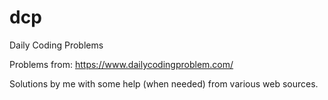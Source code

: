 # dcp
Daily Coding Problems

Problems from:
https://www.dailycodingproblem.com/

Solutions by me with some help (when needed) from various web sources.
